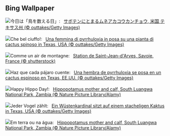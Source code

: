 ## Bing Wallpaper
![](https://www.bing.com/th?id=OHR.BackyardBird_JA-JP7123530976_UHD.jpg&w=1000)今日は「鳥を数える日」:&nbsp;&ensp;[サボテンにとまるムネアカコウカンチョウ, 米国 テキサス州 (© outtakes/Getty Images)](https://www.bing.com/th?id=OHR.BackyardBird_JA-JP7123530976_UHD.jpg)
<br><br/>
![](https://www.bing.com/th?id=OHR.BackyardBird_IT-IT6515911686_UHD.jpg&w=1000)Che bel ciuffo!:&nbsp;&ensp;[Una femmina di pyrrhuloxia in posa su una pianta di cactus spinoso in Texas, USA (© outtakes/Getty Images)](https://www.bing.com/th?id=OHR.BackyardBird_IT-IT6515911686_UHD.jpg)
<br><br/>
![](https://www.bing.com/th?id=OHR.SkiResort_FR-FR5956789786_UHD.jpg&w=1000)Comme un air de montagne:&nbsp;&ensp;[Station de Saint-Jean-d'Arves, Savoie, France (© shutterstock)](https://www.bing.com/th?id=OHR.SkiResort_FR-FR5956789786_UHD.jpg)
<br><br/>
![](https://www.bing.com/th?id=OHR.BackyardBird_ES-ES5058549868_UHD.jpg&w=1000)Haz que cada pájaro cuente:&nbsp;&ensp;[Una hembra de pyrrhuloxia se posa en un cactus espinoso en Texas, EE.UU. (© outtakes/Getty Images)](https://www.bing.com/th?id=OHR.BackyardBird_ES-ES5058549868_UHD.jpg)
<br><br/>
![](https://www.bing.com/th?id=OHR.HippopotamusDay_EN-GB3159174291_UHD.jpg&w=1000)Happy Hippo Day!:&nbsp;&ensp;[Hippopotamus mother and calf, South Luangwa National Park, Zambia (© Nature Picture Library/Alamy)](https://www.bing.com/th?id=OHR.HippopotamusDay_EN-GB3159174291_UHD.jpg)
<br><br/>
![](https://www.bing.com/th?id=OHR.BackyardBird_DE-DE3770277310_UHD.jpg&w=1000)Jeder Vogel zählt:&nbsp;&ensp;[Ein Wüstenkardinal sitzt auf einem stacheligen Kaktus in Texas, USA (© outtakes/Getty Images)](https://www.bing.com/th?id=OHR.BackyardBird_DE-DE3770277310_UHD.jpg)
<br><br/>
![](https://www.bing.com/th?id=OHR.HippopotamusDay_PT-BR4524933452_UHD.jpg&w=1000)Em terra ou na água:&nbsp;&ensp;[Hippopotamus mother and calf, South Luangwa National Park, Zambia (© Nature Picture Library/Alamy)](https://www.bing.com/th?id=OHR.HippopotamusDay_PT-BR4524933452_UHD.jpg)
<br><br/>
